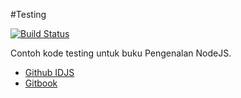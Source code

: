 #Testing

[![Build Status](https://travis-ci.org/junwatu/testing-learn.svg?branch=master)](https://travis-ci.org/junwatu/testing-learn)

Contoh kode testing untuk buku Pengenalan NodeJS.

- [Github IDJS](http://idjs.github.io/belajar-nodejs/testing/index.html)
- [Gitbook](https://junwatu.gitbooks.io/pengenalan-nodejs/content/testing/index.html)
